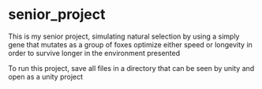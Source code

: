 # senior_project
This is my senior project, simulating natural selection by using a simply gene that mutates as a group of foxes optimize either speed or longevity in order to survive longer in the environment presented

To run this project, save all files in a directory that can be seen by unity and open as a unity project
